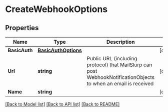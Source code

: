 # CreateWebhookOptions

## Properties
Name | Type | Description | Notes
------------ | ------------- | ------------- | -------------
**BasicAuth** | [**BasicAuthOptions**](BasicAuthOptions.md) |  | [optional] 
**Url** | **string** | Public URL (including protocol) that MailSlurp can post WebhookNotificationObjects to when an email is received | [optional] 
**Name** | **string** |  | [optional] 

[[Back to Model list]](../README.md#documentation-for-models) [[Back to API list]](../README.md#documentation-for-api-endpoints) [[Back to README]](../README.md)



